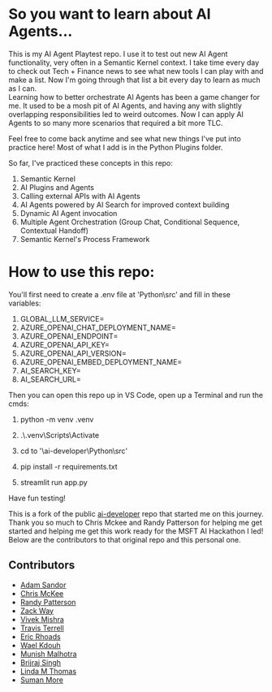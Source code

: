 # So you want to learn about AI Agents...
This is my AI Agent Playtest repo. I use it to test out new AI Agent functionality, very often in a Semantic Kernel context.
I take time every day to check out Tech + Finance news to see what new tools I can play with and make a list.
Now I'm going through that list a bit every day to learn as much as I can. <br>
Learning how to better orchestrate AI Agents has been a game changer for me. It used to be a mosh pit of AI Agents, and having any with slightly overlapping responsibilities led to weird outcomes. Now I can apply AI Agents to so many more scenarios that required a bit more TLC.

Feel free to come back anytime and see what new things I've put into practice here! Most of what I add is in the Python Plugins folder.

So far, I've practiced these concepts in this repo:
1. Semantic Kernel
2. AI Plugins and Agents
3. Calling external APIs with AI Agents
4. AI Agents powered by AI Search for improved context building
5. Dynamic AI Agent invocation
6. Multiple Agent Orchestration (Group Chat, Conditional Sequence, Contextual Handoff)
7. Semantic Kernel's Process Framework


# How to use this repo:
You'll first need to create a .env file at 'Python\src' and fill in these variables:
1. GLOBAL_LLM_SERVICE=
2. AZURE_OPENAI_CHAT_DEPLOYMENT_NAME=
3. AZURE_OPENAI_ENDPOINT=
4. AZURE_OPENAI_API_KEY=
5. AZURE_OPENAI_API_VERSION=
6. AZURE_OPENAI_EMBED_DEPLOYMENT_NAME=
7. AI_SEARCH_KEY=
8. AI_SEARCH_URL=

Then you can open this repo up in VS Code, open up a Terminal and run the cmds:

1. python -m venv .venv

2. .\\.venv\Scripts\Activate

3. cd to '\ai-developer\Python\src\'

4. pip install -r requirements.txt

5. streamlit run app.py

Have fun testing!

This is a fork of the public [ai-developer](https://github.com/microsoft/ai-developer) repo that started me on this journey. Thank you so much to Chris Mckee and Randy Patterson for helping me get started and helping me get this work ready for the MSFT AI Hackathon I led! Below are the contributors to that original repo and this personal one.

## Contributors
- [Adam Sandor](https://github.com/Sandido)
- [Chris McKee](https://github.com/ChrisMcKee1)
- [Randy Patterson](https://github.com/RandyPatterson)
- [Zack Way](https://github.com/seiggy)
- [Vivek Mishra](https://github.com/mishravivek-ms)
- [Travis Terrell](https://github.com/travisterrell)
- [Eric Rhoads](https://github.com/ecrhoads)
- [Wael Kdouh](https://github.com/waelkdouh)
- [Munish Malhotra](https://github.com/munishm)
- [Brijraj Singh](https://github.com/brijrajsingh)
- [Linda M Thomas](https://github.com/lindamthomas)
- [Suman More](https://github.com/sumanmore257)
